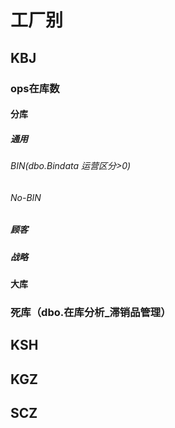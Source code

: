 
# 工厂别 

## KBJ 

 ### ops在库数
 #### 分库
 ##### 通用
 ###### BIN(dbo.Bindata 运营区分>0)
 ###### No-BIN
 ##### 顾客
 ##### 战略

#### 大库
 
 
 ### 死库（dbo.在库分析_滞销品管理）
## KSH 
## KGZ

## SCZ
